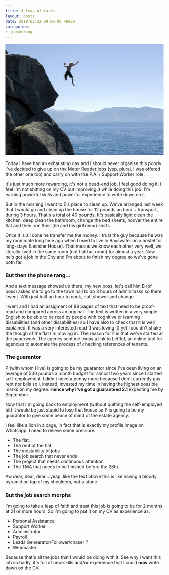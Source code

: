 ```yaml
---
title: A leap of faith
layout: posts
date: 2018-02-22 00:00:00 +0000
categories:
- jobseeking
---
```

![](/uploads/2018/02/22/leap.jpg)

Today I have had an exhausting day and I should never organise this poorly. I've decided to give up on the Meter Reader jobs (yep, plural, I was offered the other one too) and carry on with the P.A. / Support Worker role.

It's just much more rewarding, it's not a dead-end job, I feel good doing it, I feel I'm not shitting on my CV but improving it while doing this job. I'm earning powerful skills and powerful experience to write down on it. 

But in the morning I went to E's place to clean up. We've arranged last week that I would go and clean up the house for 12 pounds an hour + transport, during 3 hours. That's a total of 40 pounds. It's basically light clean the kitchen, deep clean the bathroom, change the bed sheets, hoover the entire flat and then iron their (he and his girlfriend) shirts. 

Once it is all done he transfer me the money. I trust the guy because he was my roommate long time ago when I used to live in Bayswater on a hostel for long-stays (Leinster House). That means we know each other very well, we literally lived in the same room (not flat but room) for almost a year. Now he's got a job in the City and I'm about to finish my degree so we've gone both far. 

### But then the phone rang...

And a text message showed up there, my new boss, let's call him B (of boss) asked me to go to the town hall to do 3 hours of admin tasks so there I went. With just half an hour to cook, eat, shower and change. 

I went and I had an assigment of 89 pages of text that need to be proof-read and compared across an original. The text is written in a very simple English to be able to be read by people with cognitive or learning dissabilities (and other dissabilities) so I have also to check that it is well explained. It was a very interested read (I was loving it) yet I couldn't shake the though of the flat I'm moving in. The reason for it is that we've started all the paperwork. The agency sent me today a link to LetRef, an online tool for agencies to automate the process of checking references of tenants. 

### The guarantor

P (with whom I live) is going to be my guarantor since I've been living on an average of 500 pounds a month budget for almost two years since I started self-employment. I didn't need a penny more because I don't currently pay rent nor bills so I, instead, invested my time in having the highest possible marks on my degree. **Hence why I've got a guaranteed 2.1** expecting me by September. 

Now that I'm going back to employment (without quitting the self-employed bit) it would be just stupid to lose that house so P is going to be my guarantor to give some peace of mind ot the estate agency. 

I feel like a lion in a cage, in fact that is exactly my profile image on Whatsapp. I need to relieve some pressure:

* The flat. 
* The rent of the flat
* The inestability of jobs
* The job search that never ends
* The project that needs continuous attention
* The TMA that needs to be finished before the 28th. 

Aw dear, dear, dear....yeap, like the text above this is like having a bloody pyramid on top of my shoulders, not a stone. 

### But the job search morphs

I'm going to take a leap of faith and trust this job is going to be for 2 months at 21 or more hours. So I'm going to put it on my CV as experience as:

* Personal Assistance
* Support Worker
* Administrator
* Payroll
* Leads Genearator/Follower/chaser ?
* Webmaster

Because that's all the jobs that I would be doing with it. See why I want this job so badly, it's full of new skills and/or experience that I could **now** write down on the CV. 